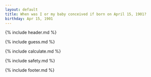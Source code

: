 ```yaml
---
layout: default
title: When was I or my baby conceived if born on April 15, 1901?
birthday: Apr 15, 1901
---
```


{% include header.md %}

{% include guess.md %}

{% include calculate.md %}

{% include safety.md %}

{% include footer.md %}



